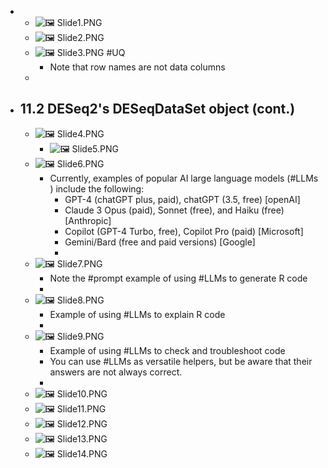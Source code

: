 -
	- ![🖼 Slide1.PNG](../assets/storages/logseq-plugin-multiple-assets/20240401_041926_Slide1.PNG)
	- ![🖼 Slide2.PNG](../assets/storages/logseq-plugin-multiple-assets/20240401_041926_Slide2.PNG)
	- ![🖼 Slide3.PNG](../assets/storages/logseq-plugin-multiple-assets/20240401_041926_Slide3.PNG) #UQ
		- Note that row names are not data columns
	-
- ## 11.2 DESeq2's DESeqDataSet object (cont.)
	- ![🖼 Slide4.PNG](../assets/storages/logseq-plugin-multiple-assets/20240401_041926_Slide4.PNG)
		- ![🖼 Slide5.PNG](../assets/storages/logseq-plugin-multiple-assets/20240401_041926_Slide5.PNG)
	- ![🖼 Slide6.PNG](../assets/storages/logseq-plugin-multiple-assets/20240401_041927_Slide6.PNG)
		- Currently, examples of popular AI large language models (#LLMs ) include the following:
			- GPT-4 (chatGPT plus, paid), chatGPT (3.5, free) [openAI]
			- Claude 3 Opus (paid), Sonnet (free), and Haiku (free) [Anthropic]
			- Copilot (GPT-4 Turbo, free), Copilot Pro (paid) [Microsoft]
			- Gemini/Bard (free and paid versions) [Google]
			-
	- ![🖼 Slide7.PNG](../assets/storages/logseq-plugin-multiple-assets/20240401_041927_Slide7.PNG)
		- Note the #prompt example of using #LLMs to generate R code
		-
	- ![🖼 Slide8.PNG](../assets/storages/logseq-plugin-multiple-assets/20240401_041927_Slide8.PNG)
		- Example of using #LLMs to explain R code
		-
	- ![🖼 Slide9.PNG](../assets/storages/logseq-plugin-multiple-assets/20240401_041927_Slide9.PNG)
		- Example of using #LLMs to check and troubleshoot code
		- You can use #LLMs as versatile helpers, but be aware that their answers are not always correct.
		-
	- ![🖼 Slide10.PNG](../assets/storages/logseq-plugin-multiple-assets/20240401_041927_Slide10.PNG)
	- ![🖼 Slide11.PNG](../assets/storages/logseq-plugin-multiple-assets/20240401_041927_Slide11.PNG)
	- ![🖼 Slide12.PNG](../assets/storages/logseq-plugin-multiple-assets/20240401_041927_Slide12.PNG)
	- ![🖼 Slide13.PNG](../assets/storages/logseq-plugin-multiple-assets/20240401_041927_Slide13.PNG)
	- ![🖼 Slide14.PNG](../assets/storages/logseq-plugin-multiple-assets/20240401_041927_Slide14.PNG)